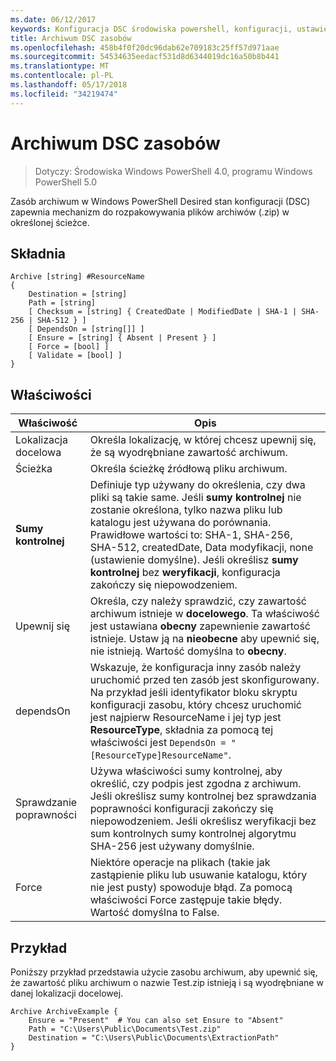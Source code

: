 ```yaml
---
ms.date: 06/12/2017
keywords: Konfiguracja DSC środowiska powershell, konfiguracji, ustawienia
title: Archiwum DSC zasobów
ms.openlocfilehash: 458b4f0f20dc96dab62e709183c25ff57d971aae
ms.sourcegitcommit: 54534635eedacf531d8d6344019dc16a50b8b441
ms.translationtype: MT
ms.contentlocale: pl-PL
ms.lasthandoff: 05/17/2018
ms.locfileid: "34219474"
---
```

# <a name="dsc-archive-resource"></a>Archiwum DSC zasobów

> Dotyczy: Środowiska Windows PowerShell 4.0, programu Windows PowerShell 5.0

Zasób archiwum w Windows PowerShell Desired stan konfiguracji (DSC) zapewnia mechanizm do rozpakowywania plików archiwów (.zip) w określonej ścieżce.

## <a name="syntax"></a>Składnia
```MOF
Archive [string] #ResourceName
{
    Destination = [string]
    Path = [string]
    [ Checksum = [string] { CreatedDate | ModifiedDate | SHA-1 | SHA-256 | SHA-512 } ]
    [ DependsOn = [string[]] ]
    [ Ensure = [string] { Absent | Present } ]
    [ Force = [bool] ]
    [ Validate = [bool] ]
}
```

## <a name="properties"></a>Właściwości

|  Właściwość  |  Opis   |
|---|---|
| Lokalizacja docelowa| Określa lokalizację, w której chcesz upewnij się, że są wyodrębniane zawartość archiwum.|
| Ścieżka| Określa ścieżkę źródłową pliku archiwum.|
| __Sumy kontrolnej__| Definiuje typ używany do określenia, czy dwa pliki są takie same. Jeśli __sumy kontrolnej__ nie zostanie określona, tylko nazwa pliku lub katalogu jest używana do porównania. Prawidłowe wartości to: SHA-1, SHA-256, SHA-512, createdDate, Data modyfikacji, none (ustawienie domyślne). Jeśli określisz __sumy kontrolnej__ bez __weryfikacji__, konfiguracja zakończy się niepowodzeniem.|
| Upewnij się| Określa, czy należy sprawdzić, czy zawartość archiwum istnieje w __docelowego__. Ta właściwość jest ustawiana __obecny__ zapewnienie zawartość istnieje. Ustaw ją na __nieobecne__ aby upewnić się, nie istnieją. Wartość domyślna to __obecny__.|
| dependsOn | Wskazuje, że konfiguracja inny zasób należy uruchomić przed ten zasób jest skonfigurowany. Na przykład jeśli identyfikator bloku skryptu konfiguracji zasobu, który chcesz uruchomić jest najpierw ResourceName i jej typ jest __ResourceType__, składnia za pomocą tej właściwości jest `DependsOn = "[ResourceType]ResourceName"`.|
| Sprawdzanie poprawności| Używa właściwości sumy kontrolnej, aby określić, czy podpis jest zgodna z archiwum. Jeśli określisz sumy kontrolnej bez sprawdzania poprawności konfiguracji zakończy się niepowodzeniem. Jeśli określisz weryfikacji bez sum kontrolnych sumy kontrolnej algorytmu SHA-256 jest używany domyślnie.|
| Force| Niektóre operacje na plikach (takie jak zastąpienie pliku lub usuwanie katalogu, który nie jest pusty) spowoduje błąd. Za pomocą właściwości Force zastępuje takie błędy. Wartość domyślna to False.|

## <a name="example"></a>Przykład

Poniższy przykład przedstawia użycie zasobu archiwum, aby upewnić się, że zawartość pliku archiwum o nazwie Test.zip istnieją i są wyodrębniane w danej lokalizacji docelowej.

```
Archive ArchiveExample {
    Ensure = "Present"  # You can also set Ensure to "Absent"
    Path = "C:\Users\Public\Documents\Test.zip"
    Destination = "C:\Users\Public\Documents\ExtractionPath"
}
```